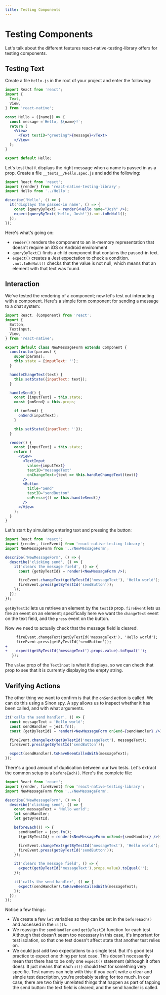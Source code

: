 ```yaml
---
title: Testing Components
---
```


# Testing Components

Let's talk about the different features react-native-testing-library offers for testing components.

## Testing Text

Create a file `Hello.js` in the root of your project and enter the following:

```jsx
import React from 'react';
import {
  Text,
  View,
} from 'react-native';

const Hello = ({name}) => {
  const message =`Hello, ${name}!`;
  return (
    <View>
      <Text testID="greeting">{message}</Text>
    </View>
  );
}

export default Hello;
```

Let's test that it displays the right message when a name is passed in as a prop. Create a file `__tests__/Hello.spec.js` and add the following:

```jsx
import React from 'react';
import {render} from 'react-native-testing-library';
import Hello from '../Hello';

describe('Hello', () => {
  it('displays the passed-in name', () => {
    const {queryByText} = render(<Hello name="Josh" />);
    expect(queryByText('Hello, Josh!')).not.toBeNull();
  });
});
```

Here's what's going on:

- `render()` renders the component to an in-memory representation that doesn't require an iOS or Android environment
- `queryByText()` finds a child component that contains the passed-in text.
- `expect()` creates a Jest expectation to check a condition. `.not.toBeNull()` checks that the value is not null, which means that an element with that text was found.

## Interaction

We've tested the rendering of a component; now let's test out interacting with a component. Here's a simple form component for sending a message to a chat system:

```jsx
import React, {Component} from 'react';
import {
  Button,
  TextInput,
  View,
} from 'react-native';

export default class NewMessageForm extends Component {
  constructor(params) {
    super(params);
    this.state = {inputText: ''};
  }

  handleChangeText(text) {
    this.setState({inputText: text});
  }

  handleSend() {
    const {inputText} = this.state;
    const {onSend} = this.props;

    if (onSend) {
      onSend(inputText);
    }

    this.setState({inputText: ''});
  }

  render() {
    const {inputText} = this.state;
    return (
      <View>
        <TextInput
          value={inputText}
          testID="messageText"
          onChangeText={text => this.handleChangeText(text)}
        />
        <Button
          title="Send"
          testID="sendButton"
          onPress={() => this.handleSend()}
        />
      </View>
    );
  }
}
```

Let's start by simulating entering text and pressing the button:

```jsx
import React from 'react';
import {render, fireEvent} from 'react-native-testing-library';
import NewMessageForm from '../NewMessageForm';

describe('NewMessageForm', () => {
  describe('clicking send', () => {
    it('clears the message field', () => {
      const {getByTestId} = render(<NewMessageForm />);

      fireEvent.changeText(getByTestId('messageText'), 'Hello world');
      fireEvent.press(getByTestId('sendButton'));
    });
  });
});
```

`getByTestId` lets us retrieve an element by the `testID` prop. `fireEvent` lets us fire an event on an element; specifically here we want the `changeText` event on the text field, and the `press` event on the button.

Now we need to actually check that the message field is cleared.

```diff
     fireEvent.changeText(getByTestId('messageText'), 'Hello world');
     fireEvent.press(getByTestId('sendButton'));
+
+    expect(getByTestId('messageText').props.value).toEqual('');
   });
```

The `value` prop of the `TextInput` is what it displays, so we can check that prop to see that it is currently displaying the empty string.

## Verifying Actions

The other thing we want to confirm is that the `onSend` action is called. We can do this using a Sinon spy. A spy allows us to inspect whether it has been called, and with what arguments.

```jsx
it('calls the send handler', () => {
  const messageText = 'Hello world';
  const sendHandler = jest.fn();
  const {getByTestId} = render(<NewMessageForm onSend={sendHandler} />);

  fireEvent.changeText(getByTestId('messageText'), messageText);
  fireEvent.press(getByTestId('sendButton'));

  expect(sendHandler).toHaveBeenCalledWith(messageText);
});
```

There's a good amount of duplication between our two tests. Let's extract the common setup to a `beforeEach()`. Here's the complete file:

```jsx
import React from 'react';
import {render, fireEvent} from 'react-native-testing-library';
import NewMessageForm from '../NewMessageForm';

describe('NewMessageForm', () => {
  describe('clicking send', () => {
    const messageText = 'Hello world';
    let sendHandler;
    let getByTestId;

    beforeEach(() => {
      sendHandler = jest.fn();
      ({getByTestId} = render(<NewMessageForm onSend={sendHandler} />));

      fireEvent.changeText(getByTestId('messageText'), 'Hello world');
      fireEvent.press(getByTestId('sendButton'));
    });

    it('clears the message field', () => {
      expect(getByTestId('messageText').props.value).toEqual('');
    });

    it('calls the send handler', () => {
      expect(sendHandler).toHaveBeenCalledWith(messageText);
    });
  });
});
```

Notice a few things:

- We create a few `let` variables so they can be set in the `beforeEach()` and accessed in the `it()`s.
- We reassign the `sendHandler` and `getByTestId` function for each test. Although that doesn't seem too necessary in this case, it's important for test isolation, so that one test doesn't affect state that another test relies on.
- We could just add two expectations to a single test. But it's good test practice to expect one thing per test case. This doesn't necessarily mean that there has to be only one `expect()` statement (although it often does). It just means that each `it()` should test for something very specific. Test names can help with this: if you can't write a clear and simple test description, you're probably testing for too much. In our case, there are two fairly unrelated things that happen as part of tapping the send button: the text field is cleared, and the send handler is called.
